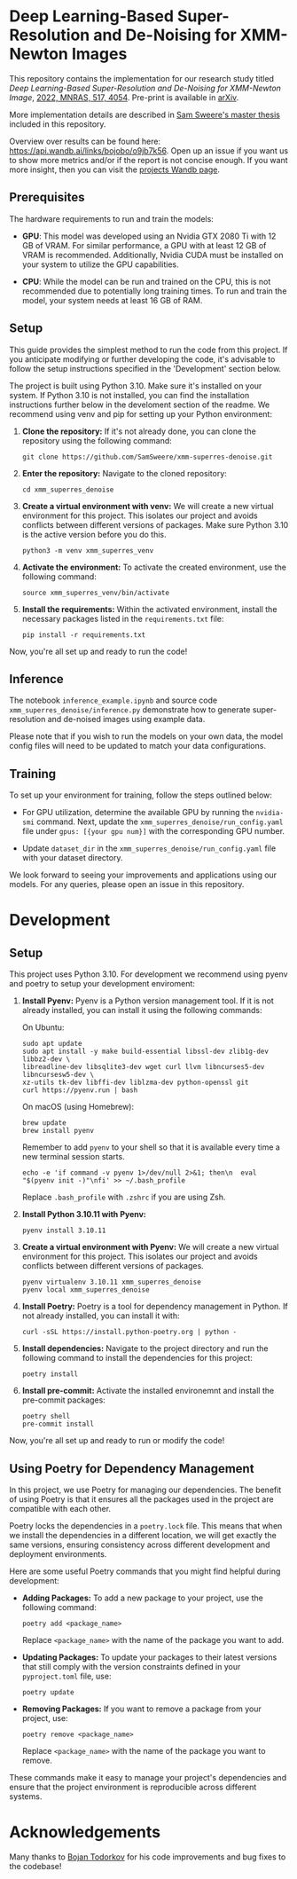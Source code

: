 # Deep Learning-Based Super-Resolution and De-Noising for XMM-Newton Images
This repository contains the implementation for our research study titled _Deep Learning-Based Super-Resolution and De-Noising for XMM-Newton Image_, [2022, MNRAS, 517, 4054](https://doi.org/10.1093/mnras/stac2437). Pre-print is available in [arXiv](https://arxiv.org/pdf/2205.01152.pdf).

More implementation details are described in [Sam Sweere's master thesis](<../Sam Sweere - Master Thesis - Deep Learning-Based Super-Resolution and De-Noising for XMM-Newton EPIC-pn.pdf>) included in this repository.

Overview over results can be found here: https://api.wandb.ai/links/bojobo/o9jb7k56. Open up an issue if you want us to show more metrics and/or if the report is not concise enough. If you want more insight, then you can visit the [projects Wandb page](https://wandb.ai/bojobo/XMM-SuperRes/).

## Prerequisites
The hardware requirements to run and train the models:

- **GPU**: This model was developed using an Nvidia GTX 2080 Ti with 12 GB of VRAM. For similar performance, a GPU with at least 12 GB of VRAM is recommended. Additionally, Nvidia CUDA must be installed on your system to utilize the GPU capabilities.

- **CPU**: While the model can be run and trained on the CPU, this is not recommended due to potentially long training times. To run and train the model, your system needs at least 16 GB of RAM.

## Setup
This guide provides the simplest method to run the code from this project. If you anticipate modifying or further developing the code, it's advisable to follow the setup instructions specified in the 'Development' section below.

The project is built using Python 3.10. Make sure it's installed on your system. If Python 3.10 is not installed, you can find the installation instructions further below in the develoment section of the readme. We recommend using venv and pip for setting up your Python environment:

1. **Clone the repository:** If it's not already done, you can clone the repository using the following command:

    ```
    git clone https://github.com/SamSweere/xmm-superres-denoise.git
    ```

2. **Enter the repository:** Navigate to the cloned repository:

    ```
    cd xmm_superres_denoise
    ```

3. **Create a virtual environment with venv:** We will create a new virtual environment for this project. This isolates our project and avoids conflicts between different versions of packages. Make sure Python 3.10 is the active version before you do this.

    ```
    python3 -m venv xmm_superres_venv
    ```

4. **Activate the environment:** To activate the created environment, use the following command:

    ```
    source xmm_superres_venv/bin/activate
    ```

5. **Install the requirements:** Within the activated environment, install the necessary packages listed in the `requirements.txt` file:

    ```
    pip install -r requirements.txt
    ```

Now, you're all set up and ready to run the code!



## Inference
The notebook `inference_example.ipynb` and source code `xmm_superres_denoise/inference.py` demonstrate how to generate super-resolution and de-noised images using example data.

Please note that if you wish to run the models on your own data, the model config files will need to be updated to match your data configurations.

## Training
To set up your environment for training, follow the steps outlined below:

- For GPU utilization, determine the available GPU by running the `nvidia-smi` command. Next, update the `xmm_superres_denoise/run_config.yaml` file under `gpus: [{your gpu num}]` with the corresponding GPU number.

- Update `dataset_dir` in the `xmm_superres_denoise/run_config.yaml` file with your dataset directory.

We look forward to seeing your improvements and applications using our models. For any queries, please open an issue in this repository.

# Development

## Setup
This project uses Python 3.10. For development we recommend using pyenv and poetry to setup your development enviroment:

1. **Install Pyenv:** Pyenv is a Python version management tool. If it is not already installed, you can install it using the following commands:

    On Ubuntu:

    ```
    sudo apt update
    sudo apt install -y make build-essential libssl-dev zlib1g-dev libbz2-dev \
    libreadline-dev libsqlite3-dev wget curl llvm libncurses5-dev libncursesw5-dev \
    xz-utils tk-dev libffi-dev liblzma-dev python-openssl git
    curl https://pyenv.run | bash
    ```

    On macOS (using Homebrew):

    ```
    brew update
    brew install pyenv
    ```

    Remember to add `pyenv` to your shell so that it is available every time a new terminal session starts.

    ```
    echo -e 'if command -v pyenv 1>/dev/null 2>&1; then\n  eval "$(pyenv init -)"\nfi' >> ~/.bash_profile
    ```
    Replace `.bash_profile` with `.zshrc` if you are using Zsh.

2. **Install Python 3.10.11 with Pyenv:**

    ```
    pyenv install 3.10.11
    ```

3. **Create a virtual environment with Pyenv:** We will create a new virtual environment for this project. This isolates our project and avoids conflicts between different versions of packages.

    ```
    pyenv virtualenv 3.10.11 xmm_superres_denoise
    pyenv local xmm_superres_denoise
    ```

4. **Install Poetry:** Poetry is a tool for dependency management in Python. If not already installed, you can install it with:

    ```
    curl -sSL https://install.python-poetry.org | python -
    ```

5. **Install dependencies:** Navigate to the project directory and run the following command to install the dependencies for this project:

    ```
    poetry install
    ```

6. **Install pre-commit:** Activate the installed environemnt and install the pre-commit packages:
    ```
    poetry shell
    pre-commit install
    ```

Now, you're all set up and ready to run or modify the code!

## Using Poetry for Dependency Management
In this project, we use Poetry for managing our dependencies. The benefit of using Poetry is that it ensures all the packages used in the project are compatible with each other.

Poetry locks the dependencies in a `poetry.lock` file. This means that when we install the dependencies in a different location, we will get exactly the same versions, ensuring consistency across different development and deployment environments.

Here are some useful Poetry commands that you might find helpful during development:

- **Adding Packages:** To add a new package to your project, use the following command:

    ```
    poetry add <package_name>
    ```

    Replace `<package_name>` with the name of the package you want to add.

- **Updating Packages:** To update your packages to their latest versions that still comply with the version constraints defined in your `pyproject.toml` file, use:

    ```
    poetry update
    ```

- **Removing Packages:** If you want to remove a package from your project, use:

    ```
    poetry remove <package_name>
    ```

    Replace `<package_name>` with the name of the package you want to remove.

These commands make it easy to manage your project's dependencies and ensure that the project environment is reproducible across different systems.

# Acknowledgements
Many thanks to [Bojan Todorkov](https://github.com/bojobo) for his code improvements and bug fixes to the codebase!
